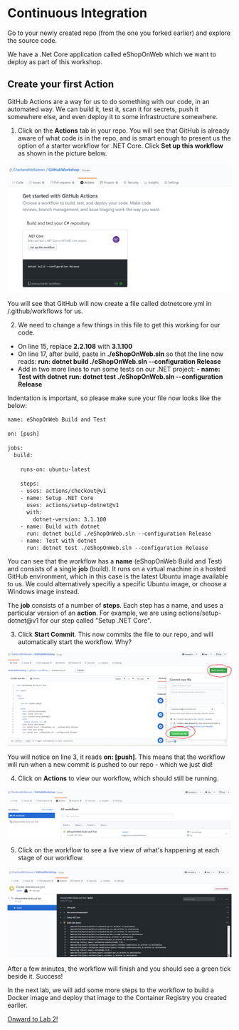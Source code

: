 # Continuous Integration

Go to your newly created repo (from the one you forked earlier) and explore the source code.

We have a .Net Core application called eShopOnWeb which we want to deploy as part of this workshop.

## Create your first Action

GitHub Actions are a way for us to do something with our code, in an automated way.  We can build it, test it, scan it for secrets, push it somewhere else, and even deploy it to some infrastructure somewhere.  

1. Click on the **Actions** tab in your repo.  You will see that GitHub is already aware of what code is in the repo, and is smart enough to present us the option of a starter workflow for .NET Core.  Click **Set up this workflow** as shown in the picture below.

<img src="imgs/FirstAction.PNG">

You will see that GitHub will now create a file called dotnetcore.yml in /.github/workflows for us.  

2. We need to change a few things in this file to get this working for our code. 

- On line 15, replace **2.2.108** with **3.1.100**
- On line 17, after build, paste in **./eShopOnWeb.sln** so that the line now reads: 
**run: dotnet build ./eShopOnWeb.sln --configuration Release**
- Add in two more lines to run some tests on our .NET project:
    **- name: Test with dotnet**
    **run: dotnet test ./eShopOnWeb.sln --configuration Release**

Indentation is important, so please make sure your file now looks like the below:

```
name: eShopOnWeb Build and Test

on: [push]

jobs:
  build:

    runs-on: ubuntu-latest

    steps:
    - uses: actions/checkout@v1
    - name: Setup .NET Core
      uses: actions/setup-dotnet@v1
      with:
        dotnet-version: 3.1.100
    - name: Build with dotnet
      run: dotnet build ./eShopOnWeb.sln --configuration Release
    - name: Test with dotnet
      run: dotnet test ./eShopOnWeb.sln --configuration Release
```
You can see that the workflow has a **name** (eShopOnWeb Build and Test) and consists of a single **job** (build).  It runs on a virtual machine in a hosted GitHub environment, which in this case is the latest Ubuntu image available to us.  We could alternatively specifiy a specific Ubuntu image, or choose a Windows image instead. 

The **job** consists of a number of **steps**. Each step has a name, and uses a particular version of an **action**. For example, we are using actions/setup-dotnet@v1 for our step called "Setup .NET Core". 

3. Click **Start Commit**.  This now commits the file to our repo, and will automatically start the workflow.  Why? 

<img src="imgs/CommitIt.PNG">

You will notice on line 3, it reads **on: [push]**. This means that the workflow will run when a new commit is pushed to our repo - which we just did!


4. Click on **Actions** to view our workflow, which should still be running. 

<img src="imgs/Workflow.PNG">

5. Click on the workflow to see a live view of what's happening at each stage of our workflow.

<img src="imgs/Workflow2.PNG">

After a few minutes, the workflow will finish and you should see a green tick beside it.  Success!

In the next lab, we will add some more steps to the workflow to build a Docker image and deploy that image to the Container Registry you created earlier.

[Onward to Lab 2!](../lab.2/lab.2.md)
